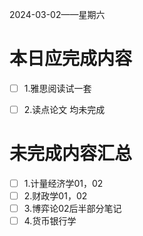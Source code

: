 2024-03-02——星期六
# 本日应完成内容

- [ ] 1.雅思阅读试一套
- [ ] 2.读点论文
均未完成


# 未完成内容汇总

- [ ] 1.计量经济学01，02
- [ ] 2.财政学01，02
- [ ] 3.博弈论02后半部分笔记
- [ ] 4.货币银行学